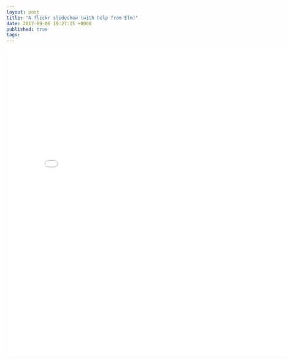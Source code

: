 ```yaml
---
layout: post
title: "A flickr slideshow (with help from Elm)"
date: 2017-09-06 19:27:15 +0000
published: true
tags:
---
```

<iframe width="800" height="800" src="//dc25.github.io/askMetaGallery/#/dave20477/" frameborder="0" allowfullscreen></iframe>

